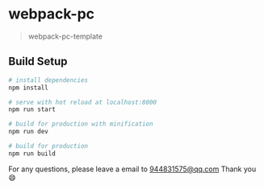 # webpack-pc

> webpack-pc-template

## Build Setup

``` bash
# install dependencies
npm install

# serve with hot reload at localhost:8000
npm run start

# build for production with minification
npm run dev

# build for production 
npm run build 
```

For any questions, please leave a email to 944831575@qq.com Thank you :smile: